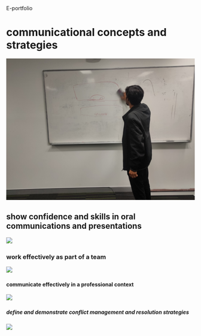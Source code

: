<html>
   <head>
     E-portfolio
  </head>
  <body>
   <h1>communicational concepts and strategies</h1>
    <img src="https://github.com/mdabdullah121/eportfolio1/blob/main/commu.jpg">
   <h2>show confidence and skills in oral communications and presentations</h2>
     <img src="link">
   <h3>work effectively as part of a team</h3>
     <img src="link">
   <h4>communicate effectively in a professional context</h4>
     <img src="link">
   <h5>define and demonstrate conflict management and resolution strategies</h5>
     <img src="link">
   </body>
   </html>

